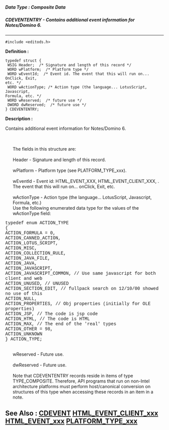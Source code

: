 ##### Data Type : Composite Data
##### CDEVENTENTRY - Contains additional event information for Notes/Domino 6.
---
```
#include <editods.h>
```

**Definition :**
```
typedef struct {
 WSIG Header;  /* Signature and length of this record */
 WORD wPlatform;  /* Platform type */
 WORD wEventId;  /* Event id. The event that this will run on... OnClick, Exit, 
etc. */
 WORD wActionType; /* Action type (the language... LotusScript, Javascript, 
Formula, etc. */
 WORD wReserved;  /* future use */
 DWORD dwReserved;  /* future use */
} CDEVENTENTRY;
```

**Description :**

Contains additional event information for Notes/Domino 6.
<ul><br>
<br>
The fields in this structure are:<br>
<br>
    Header - Signature and length of this record.<br>
    <br>
    wPlatform - Platform type (see PLATFORM_TYPE_xxx).<br>
<br>
    wEventId - Event id:   HTML_EVENT_XXX, HTML_EVENT_CLIENT_XXX, . The event that this will run on... onClick, Exit, etc. <br>
<br>
    wActionType - Action type (the language... LotusScript, Javascript, Formula, etc.)<br>
	Use the following enumerated data type for the values of the wActionType field:<br>
	</ul>
<font face="Courier">typedef enum ACTION_TYPE</font><br>
<font face="Courier">	{</font><br>
<font face="Courier">	ACTION_FORMULA = 0,</font><br>
<font face="Courier">	ACTION_CANNED_ACTION,</font><br>
<font face="Courier">	ACTION_LOTUS_SCRIPT,</font><br>
<font face="Courier">	ACTION_MISC,</font><br>
<font face="Courier">	ACTION_COLLECTION_RULE,</font><br>
<font face="Courier">	ACTION_JAVA_FILE,</font><br>
<font face="Courier">	ACTION_JAVA,</font><br>
<font face="Courier">	ACTION_JAVASCRIPT,</font><br>
<font face="Courier">	ACTION_JAVASCRIPT_COMMON, // Use same javascript for both client and web</font><br>
<font face="Courier">	ACTION_UNUSED,            // UNUSED</font><br>
<font face="Courier">	ACTION_SECTION_EDIT,      // fullpack search on 12/10/00 showed no use of this</font><br>
<font face="Courier">	ACTION_NULL, </font><br>
<font face="Courier">	ACTION_PROPERTIES,        // Obj properties (initially for OLE properties)</font><br>
<font face="Courier">	ACTION_JSP,               // The code is jsp code</font><br>
<font face="Courier">	ACTION_HTML,			  // The code is HTML</font><br>
<font face="Courier">	ACTION_MAX,               // The end of the 'real' types</font><br>
<font face="Courier">	ACTION_OTHER = 98,</font><br>
<font face="Courier">	ACTION_UNKNOWN</font><br>
<font face="Courier">	} ACTION_TYPE;</font>
<ul><br>
    wReserved - Future use.<br>
<br>
    dwReserved - Future use.<br>
<br>
Note that CDEVENTENTRY records reside in items of type TYPE_COMPOSITE. Therefore, API programs that run on non-Intel architecture platforms must perform host/canonical conversion on structures of this type when accessing these records in an item in a note.</ul>



**See Also :**
[CDEVENT](/domino-c-api-docs/reference/Data/CDEVENT)
[HTML_EVENT_CLIENT_xxx](/domino-c-api-docs/reference/Symb/HTML_EVENT_CLIENT_xxx)
[HTML_EVENT_xxx](/domino-c-api-docs/reference/Symb/HTML_EVENT_xxx)
[PLATFORM_TYPE_xxx](/domino-c-api-docs/reference/Symb/PLATFORM_TYPE_xxx)
---
